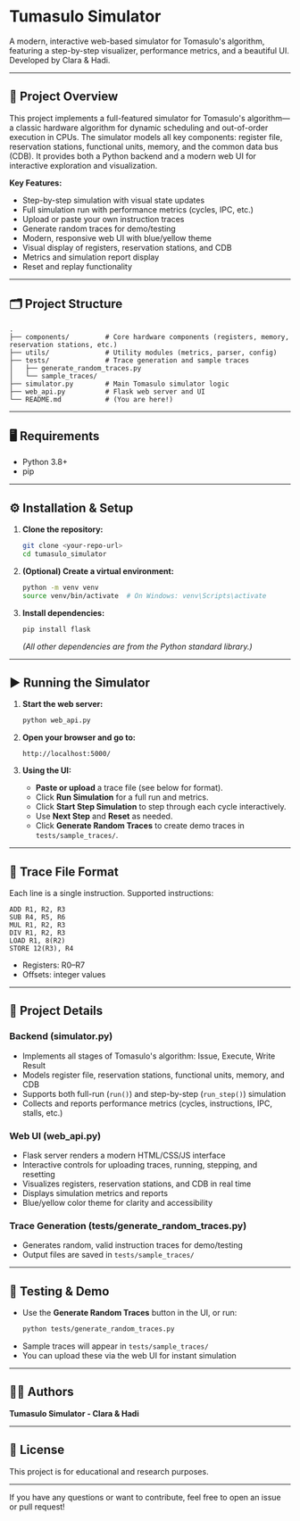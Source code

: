 # Tumasulo Simulator

A modern, interactive web-based simulator for Tomasulo's algorithm, featuring a step-by-step visualizer, performance metrics, and a beautiful UI.  
Developed by Clara & Hadi.

---

## 🚀 Project Overview

This project implements a full-featured simulator for Tomasulo's algorithm—a classic hardware algorithm for dynamic scheduling and out-of-order execution in CPUs. The simulator models all key components: register file, reservation stations, functional units, memory, and the common data bus (CDB). It provides both a Python backend and a modern web UI for interactive exploration and visualization.

**Key Features:**
- Step-by-step simulation with visual state updates
- Full simulation run with performance metrics (cycles, IPC, etc.)
- Upload or paste your own instruction traces
- Generate random traces for demo/testing
- Modern, responsive web UI with blue/yellow theme
- Visual display of registers, reservation stations, and CDB
- Metrics and simulation report display
- Reset and replay functionality

---

## 🗂️ Project Structure

```
.
├── components/         # Core hardware components (registers, memory, reservation stations, etc.)
├── utils/              # Utility modules (metrics, parser, config)
├── tests/              # Trace generation and sample traces
│   ├── generate_random_traces.py
│   └── sample_traces/
├── simulator.py        # Main Tomasulo simulator logic
├── web_api.py          # Flask web server and UI
└── README.md           # (You are here!)
```

---

## 🖥️ Requirements

- Python 3.8+
- pip

---

## ⚙️ Installation & Setup

1. **Clone the repository:**
   ```bash
   git clone <your-repo-url>
   cd tumasulo_simulator
   ```

2. **(Optional) Create a virtual environment:**
   ```bash
   python -m venv venv
   source venv/bin/activate  # On Windows: venv\Scripts\activate
   ```

3. **Install dependencies:**
   ```bash
   pip install flask
   ```

   *(All other dependencies are from the Python standard library.)*

---

## ▶️ Running the Simulator

1. **Start the web server:**
   ```bash
   python web_api.py
   ```

2. **Open your browser and go to:**
   ```
   http://localhost:5000/
   ```

3. **Using the UI:**
   - **Paste or upload** a trace file (see below for format).
   - Click **Run Simulation** for a full run and metrics.
   - Click **Start Step Simulation** to step through each cycle interactively.
   - Use **Next Step** and **Reset** as needed.
   - Click **Generate Random Traces** to create demo traces in `tests/sample_traces/`.

---

## 📝 Trace File Format

Each line is a single instruction. Supported instructions:
```
ADD R1, R2, R3
SUB R4, R5, R6
MUL R1, R2, R3
DIV R1, R2, R3
LOAD R1, 8(R2)
STORE 12(R3), R4
```
- Registers: R0–R7
- Offsets: integer values

---

## 🧩 Project Details

### **Backend (simulator.py)**
- Implements all stages of Tomasulo's algorithm: Issue, Execute, Write Result
- Models register file, reservation stations, functional units, memory, and CDB
- Supports both full-run (`run()`) and step-by-step (`run_step()`) simulation
- Collects and reports performance metrics (cycles, instructions, IPC, stalls, etc.)

### **Web UI (web_api.py)**
- Flask server renders a modern HTML/CSS/JS interface
- Interactive controls for uploading traces, running, stepping, and resetting
- Visualizes registers, reservation stations, and CDB in real time
- Displays simulation metrics and reports
- Blue/yellow color theme for clarity and accessibility

### **Trace Generation (tests/generate_random_traces.py)**
- Generates random, valid instruction traces for demo/testing
- Output files are saved in `tests/sample_traces/`

---

## 🧪 Testing & Demo

- Use the **Generate Random Traces** button in the UI, or run:
  ```bash
  python tests/generate_random_traces.py
  ```
- Sample traces will appear in `tests/sample_traces/`
- You can upload these via the web UI for instant simulation

---

## 👩‍💻 Authors

**Tumasulo Simulator - Clara & Hadi**

---

## 📄 License

This project is for educational and research purposes.

---

If you have any questions or want to contribute, feel free to open an issue or pull request! 